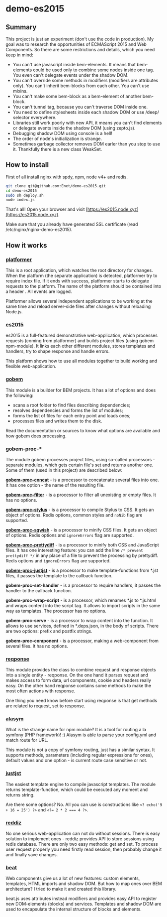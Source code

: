 # demo-es2015

## Summary
This project is just an experiment (don't use the code in production). My goal was to research the opportunities of ECMAScript 2015 and Web Components. So there are some restrictions and details, which you need keep in mind:
+ You can't use javascript inside bem-elements. It means that bem-elements could be used only to combine some nodes inside one tag. You even can't delegate events under the shadow DOM.
+ You can't override some methods in modifiers (modifiers are attributes only). You can't inherit bem-blocks from each other. You can't use mixins.
+ You can't make some bem-block as a bem-element of another bem-block.
+ You can't tunnel <content /> tag, because you can't traverse DOM inside one.
+ You need to define stylesheets inside each shadow DOM or use /deep/ selector everywhere.
+ Libraries still work poorly with new API, it means you can't find elements or delegate events inside the shadow DOM (using zepto.js).
+ Debugging shadow DOM using console is a hell!
+ The order of node's initialization is strange.
+ Sometimes garbage collector removes DOM earler than you stop to use it. Thankfully there is a new class WeakSet.

## How to install
First of all install nginx with spdy, npm, node v4+ and redis.
```sh
git clone git@github.com:Enet/demo-es2015.git
cd demo-es2015
sudo sh deploy.sh
node index.js
```
That's all! Open your browser and visit [https://es2015.node.xyz](https://es2015.node.xyz).

Make sure that you already have generated SSL certificate (read /etc/nginx/nginx-demo-es2015).

## How it works
### [platformer](https://github.com/Enet/demo-es2015)
This is a root application, which watches the root directory for changes. When the platform (the separate application) is detected, platformer try to require index file. If it ends with success, platformer starts to delegate requests to the platform. The name of the platform should be contained into a header <platform>. All events are logged.

Platformer allows several independent applications to be working at the same time and reload server-side files after changes without reloading Node.js.

### [es2015](https://github.com/Enet/demo-es2015)
es2015 is a full-featured demonstrative web-application, which processes requests (coming from platformer) and builds project files (using gobem npm-module). It links each other different modules, stores templates and handlers, try to shape response and handle errors.

This platform shows how to use all modules together to build working and flexible web-application.

### [gobem](https://github.com/Enet/gobem)
This module is a builder for BEM projects. It has a lot of options and does the following:
+ scans a root folder to find files describing dependencies;
+ resolves dependencies and forms the list of modules;
+ forms the list of files for each entry point and loads ones;
+ processes files and writes them to the disk.

Read the documentation or sources to know what options are available and how gobem does processing.

### gobem-proc-*
The module gobem processes project files, using so-called processors - separate modules, which gets certain file's set and returns another one. Some of them (used in this project) are described below:

**[gobem-proc-concat](https://github.com/Enet/gobem-proc-concat)** - is a processor to concatenate several files into one. It has one option - the name of the resulting file.

**[gobem-proc-filter](https://github.com/Enet/gobem-proc-filter)** - is a processor to filter all unexisting or empty files. It has no options.

**[gobem-proc-stylus](https://github.com/Enet/gobem-proc-stylus)** - is a processor to compile Stylus to CSS. It gets an object of options. Redis options, common styles and `noNib` flag are supported.

**[gobem-proc-sqwish](https://github.com/Enet/gobem-proc-sqwish)** - is a processor to minify CSS files. It gets an object of options. Redis options and `ignoreErrors` flag are supported.

**[gobem-proc-prettydiff](https://github.com/Enet/gobem-proc-prettydiff)** - is a processor to minify both CSS and JavaScript files. It has one interesting feature: you can add the line `/* prevent prettydiff */` in any place of a file to prevent the processing by prettydiff. Redis options and `ignoreErrors` flag are supported.

**[gobem-proc-justjst](https://github.com/Enet/gobem-proc-justjst)** - is a processor to make template-functions from *.jst files, it passes the template to the callback function.

**gobem-proc-set-handler** - is a processor to require handlers, it passes the handler to the callback function.

**gobem-proc-wrap-script** - is a processor, which renames *.js to *.js.html and wraps content into the script tag. It allows to import scripts in the same way as templates. The processor has no options.

**gobem-proc-serve** - is a processor to wrap content into the function. It allows to use services, defined in *.deps.json, in the body of scripts. There are two options: prefix and postfix strings.

**gobem-proc-component** - is a processor, making a web-component from several files. It has no options.

### [reqponse](https://github.com/Enet/reqponse)
This module provides the class to combine request and response objects into a single entity - reqponse. On the one hand it parses request and makes access to form data, url components, cookie and headers really easy. On the other hand reqponse contains some methods to make the most often actions with response.

One thing you need know before start using reqponse is that get methods are related to request, set to response.

### [alasym](https://github.com/Enet/alasym)
What is the strange name for npm module? It is a tool for routing a la symfony (PHP framework)! :) Alasym is able to parse your config.yml and match route for URL.

This module is not a copy of symfony routing, just has a similar syntax. It supports methods, parameters (including regular expressions for ones), default values and one option - is current route case sensitive or not.

### [justjst](https://github.com/Enet/justjst)
The easiest template engine to compile javascript templates. The module returns template-function, which could be executed any moment and returns string.

Are there some options? No. All you can use is constructions like `<? echo('9 + 16 = 25') ?>` and `<?= 2 * 2 === 4 ?>`.

### [reddiz](https://github.com/Enet/reddiz)
No one serious web-application can not do without sessions. There is easy solution to implement ones - reddiz provides API to store sessions using redis database. There are only two easy methods: get and set. To process user request properly you need firstly read session, then probably change it and finally save changes.

### [beat](https://github.com/Enet/beat)
Web components give us a lot of new features: custom elements, templates, HTML imports and shadow DOM. But how to map ones over BEM architecture? I tried to make it and created this library.

beat.js uses attributes instead modifiers and provides easy API to register new DOM-elements (blocks) and services. Templates and shadow DOM are used to encapsulate the internal structure of blocks and elements.
